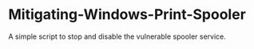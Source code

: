 # Mitigating-Windows-Print-Spooler
A simple script to stop and disable the vulnerable spooler service.
